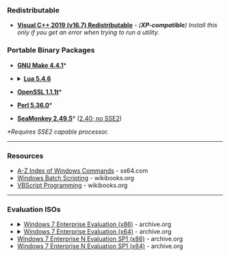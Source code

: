 ### Redistributable
* [**Visual C++ 2019 (v16.7) Redistributable**](https://github.com/veganaize/WinBin/releases/download/perl5/VC_redist.x86_2019.v16.7.exe) - _(**XP-compatible**) Install this only if you get an error when trying to run a utility._

### Portable Binary Packages

* [**GNU Make 4.4.1**](https://github.com/veganaize/WinBin/releases/download/make4/gnumake-4.4.1-windows-x86.zip)*

* <details><summary><b><a href="https://github.com/veganaize/WinBin/releases/download/lua5/lua-5.4.6-win32.zip">Lua 5.4.6</a></b></summary>
  
        REM --- tdm-gcc 10.3.0 (32-bit) ---
        mingw32-make PLAT=mingw
    
        mkdir lua\doc lua\bin lua\include
        copy doc\*.* lua\doc\
        copy src\*.exe lua\bin\
        copy src\*.dll lua\bin\
        copy src\luaconf.h lua\include
        copy src\lua.h lua\include
        copy src\lualib.h lua\include
        copy src\lua.hpp lua\include
</details>

- [**OpenSSL 1.1.1t**](https://github.com/veganaize/WinBin/releases/download/openssl1/openssl-1.1.1t-windows-x86.zip)*

- [**Perl 5.36.0**](https://github.com/veganaize/WinBin/releases/download/perl5/perl-5.36.0-windows-x86.zip)*

- [**SeaMonkey 2.49.5**](https://archive.seamonkey-project.org/releases/2.49.5/win32/en-US/seamonkey-2.49.5.zip)* ([2.40; no SSE2](https://archive.seamonkey-project.org/releases/2.40/win32/en-US/seamonkey-2.40.zip))

_*Requires SSE2 capable processor._


---

### Resources

* [A-Z Index of Windows Commands](https://ss64.com/nt/) - ss64.com
* [Windows Batch Scripting](https://en.wikibooks.org/wiki/Windows_Batch_Scripting) - wikibooks.org
* [VBScript Programming](https://en.wikibooks.org/wiki/VBScript_Programming) - wikibooks.org

---

### Evaluation ISOs

* <details><summary><a href="https://archive.org/download/windows-7-trial-iso/32bit/English/7600.16385.090713-1255_x86fre_enterprise_en-us_EVAL_Eval_Enterprise-GRMCENEVAL_EN_DVD.iso">Windows 7 Enterprise Evaluation (x86)</a> - archive.org</summary>
    <a href="https://www.mydigitallife.net/windows-7-enterprise-trial-32-bit-and-64-bit-iso-official-download/">SHA1</a>: 971FC00183A52C152FE924A6B99FDEC011A871C2
  </details>
* <details><summary><a href="https://archive.org/download/windows-7-trial-iso/64bit/English/7600.16385.090713-1255_x64fre_enterprise_en-us_EVAL_Eval_Enterprise-GRMCENXEVAL_EN_DVD.iso">Windows 7 Enterprise Evaluation (x64)</a> - archive.org</summary>
    <a href="https://www.mydigitallife.net/windows-7-enterprise-trial-32-bit-and-64-bit-iso-official-download/">SHA1</a>: 15DDABAFA72071A06D5213B486A02D5B55CB7070
  </details>
* [Windows 7 Enterprise N Evaluation SP1 (x86)](https://archive.org/download/Win7EntNEvalSP1/7601.17514.101119-1850_x86fre_enterprisen_en-us_EVAL_Eval_EnterpriseN-GRMCNENEVAL_EN_DVD.iso) - archive.org
* [Windows 7 Enterprise N Evaluation SP1 (x64)](https://archive.org/download/Win7EntNEvalSP1/7601.17514.101119-1850_x64fre_enterprisen_en-us_EVAL_Eval_EnterpriseN-GRMCNENXEVAL_EN_DVD.iso) - archive.org
